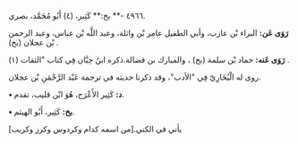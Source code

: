 ٤٩٦٦ -** بخ:** كَثِير، (٤) أَبُو مُحَمَّد، بصري.

**رَوَى عَن:** البراء بْن عازب، وأبي الطفيل عامر بْن واثلة، وعبد اللَّه بْن عباس، وعبد الرحمن بْن عجلان (بخ) .

**رَوَى عَنه:** حماد بْن سلمة (بخ) ، والمبارك بن فضالة.ذكره ابنُ حِبَّان فِي كتاب "الثقات (١) .

روى له الْبُخَارِيّ فِي "الأدب"، وقد ذكرنا حديثه في ترجمة عَبْد الرَّحْمَنِ بْن عجلان.

**• د:** كَثِير الأَعْرَج، هُوَ ابْن قليب، تقدم.

**• بخ:** كَثِير، أَبُو الهيثم.

يأتي في الكني.[من اسمه كدام وكردوس وكرز وكريب]